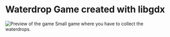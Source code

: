 # Waterdrop Game created with libgdx

![Preview of the game](https://i.imgur.com/otUsZMo.gif)
Small game where you have to collect the waterdrops.
